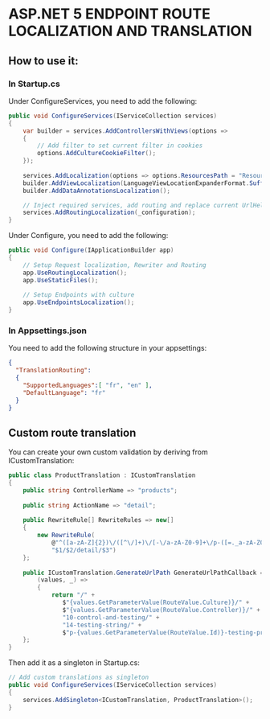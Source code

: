 
# ASP.NET 5 ENDPOINT ROUTE LOCALIZATION AND TRANSLATION

## How to use it:
### In Startup.cs
Under ConfigureServices, you need to add the following:
```c#
public void ConfigureServices(IServiceCollection services)
{
    var builder = services.AddControllersWithViews(options =>
    {
        // Add filter to set current filter in cookies
        options.AddCultureCookieFilter();
    });
    
    services.AddLocalization(options => options.ResourcesPath = "Resources");
    builder.AddViewLocalization(LanguageViewLocationExpanderFormat.Suffix);
    builder.AddDataAnnotationsLocalization();

    // Inject required services, add routing and replace current UrlHelperFactory
    services.AddRoutingLocalization(_configuration);
}
```
Under Configure, you need to add the following:
```c#
public void Configure(IApplicationBuilder app)
{
    // Setup Request localization, Rewriter and Routing
    app.UseRoutingLocalization();
    app.UseStaticFiles();
    
    // Setup Endpoints with culture
    app.UseEndpointsLocalization();
}
```

### In Appsettings.json
You need to add the following structure in your appsettings:
```json
{
  "TranslationRouting":
  {
    "SupportedLanguages":[ "fr", "en" ],
    "DefaultLanguage": "fr"
  }
}
```

## Custom route translation
You can create your own custom validation by deriving from ICustomTranslation:
```c#
public class ProductTranslation : ICustomTranslation
{    
    public string ControllerName => "products";
    
    public string ActionName => "detail";
    
    public RewriteRule[] RewriteRules => new[]
    {
        new RewriteRule(
            @"^([a-zA-Z]{2})\/([^\/]+)\/[-\/a-zA-Z0-9]+\/p-([=._a-zA-Z0-9]+)-.*$",
            "$1/$2/detail/$3")
    };
    
    public ICustomTranslation.GenerateUrlPath GenerateUrlPathCallback => 
        (values, _) =>
        {
            return "/" +
               $"{values.GetParameterValue(RouteValue.Culture)}/" +
               $"{values.GetParameterValue(RouteValue.Controller)}/" + 
               "10-control-and-testing/" +
               "14-testing-string/" +
               $"p-{values.GetParameterValue(RouteValue.Id)}-testing-product-string";
    };
}
```
Then add it as a singleton in Startup.cs:
```c#
// Add custom translations as singleton
public void ConfigureServices(IServiceCollection services)
{
    services.AddSingleton<ICustomTranslation, ProductTranslation>();
}
```